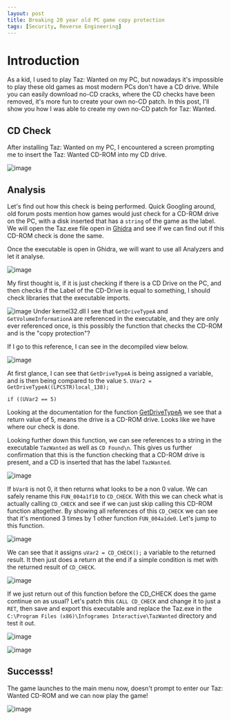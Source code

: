 ```yaml
---
layout: post
title: Breaking 20 year old PC game copy protection
tags: [Security, Reverse Engineering]
---
```


# Introduction

As a kid, I used to play Taz: Wanted on my PC, but nowadays it's impossible to play these old games as most modern PCs don't have a CD drive. While you can easily download no-CD cracks, where the CD checks have been removed, it's more fun to create your own no-CD patch. In this post, I'll show you how I was able to create my own no-CD patch for Taz: Wanted.

## CD Check

After installing Taz: Wanted on my PC, I encountered a screen prompting me to insert the Taz: Wanted CD-ROM into my CD drive.

![image](/img/2023/03/image-1.png)

## Analysis

Let's find out how this check is being performed. Quick Googling around, old forum posts mention how games would just check for a CD-ROM drive on the PC, with a disk inserted that has a `string` of the game as the label. We will open the Taz.exe file open in [Ghidra](https://ghidra-sre.org/) and see if we can find out if this CD-ROM check is done the same.

Once the executable is open in Ghidra, we will want to use all Analyzers and let it analyse.

![image](/img/2023/03/image-2.png)

My first thought is, if it is just checking if there is a CD Drive on the PC, and then checks if the Label of the CD-Drive is equal to something, I should check libraries that the executable imports.

![image](/img/2023/03/image-3.png)
Under kernel32.dll I see that `GetDriveTypeA` and `GetVolumeInformationA` are referenced in the executable, and they are only ever referenced once, is this possibly the function that checks the CD-ROM and is the "copy protection"?

If I go to this reference, I can see in the decompiled view below.

![image](/img/2023/03/image-4.png)

At first glance, I can see that `GetDriveTypeA` is being assigned a variable, and is then being compared to the value `5`. 
`UVar2 = GetDriveTypeA((LPCSTR)local_138);`

`if ((UVar2 == 5)`

Looking at the documentation for the function [GetDriveTypeA](https://learn.microsoft.com/en-us/windows/win32/api/fileapi/nf-fileapi-getdrivetypea) we see that a return value of 5, means the drive is a CD-ROM drive. Looks like we have where our check is done.

Looking further down this function, we can see references to a string in the executable `TazWanted` as well as `CD Found\n`. This gives us further confirmation that this is the function checking that a CD-ROM drive is present, and a CD is inserted that has the label `TazWanted`.

![image](/img/2023/03/image-5.png)

If `bVar8` is not 0, it then returns what looks to be a non 0 value. We can safely rename this `FUN_004a1f10` to `CD_CHECK`. With this we can check what is actually calling `CD_CHECK` and see if we can just skip calling this CD-ROM function altogether. By showing all references of this `CD_CHECK` we can see that it's mentioned 3 times by 1 other function `FUN_004a1de0`. Let's jump to this function.

![image](/img/2023/03/image-6.png)

We can see that it assigns `uVar2 = CD_CHECK();` a variable to the returned result. It then just does a return at the end if a simple condition is met with the returned result of `CD_CHECK`.

![image](/img/2023/03/image-7.png)

If we just return out of this function before the CD_CHECK does the game continue on as usual? Let's patch this `CALL CD_CHECK` and change it to just a `RET`, then save and export this executable and replace the Taz.exe in the `C:\Program Files (x86)\Infogrames Interactive\TazWanted` directory and test it out.

![image](/img/2023/03/image-8.png)

![image](/img/2023/03/image-9.png)


## Successs!

The game launches to the main menu now, doesn't prompt to enter our Taz: Wanted CD-ROM and we can now play the game!

![image](/img/2023/03/image-10.png)